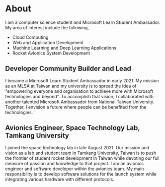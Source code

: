 # About
I am a computer science student and Microsoft Learn Student Ambassador. My area of interest include the following,
- Cloud Computing
- Web and Application Development
- Machine Learning and Deep Learning Applications
- Rocket Avionics System Development

## Developer Community Builder and Lead 
I became a Microsoft Learn Student Ambassador in early 2021. My mission as an MLSA at Taiwan and my university is to spread the idea of "empowering everyone and organisation to achieve more with Microsoft technologies and beyond". To accomplish that vision, I collaborated with another talented Microsoft Ambassador from National Taiwan University. Together, I envision a future where people can be benefited from the technologies.

## Avionics Engineer, Space Technology Lab, Tamkang University
I joined the space technology lab in late August 2021. Our mission and vision as a lab and student team in Tamkang University, Taiwan is to push the frontier of student rocket development in Taiwan while devoting our full measure of passion and knowledge to that project. I am an avionics engineer and software developer within the avionics team. My main responsibility is to develop software solutions for the launch system while integrating various hardware with different protocols.
